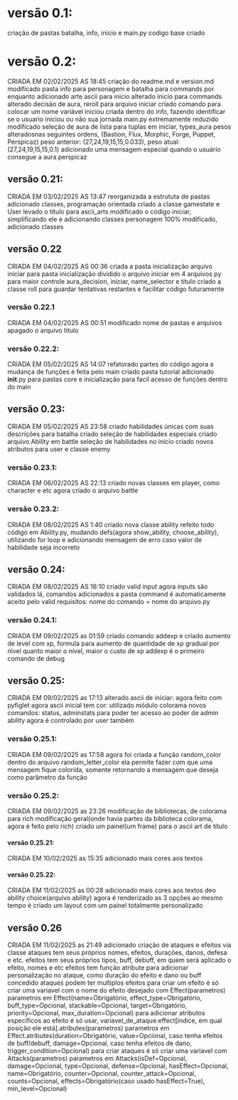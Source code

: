 # versão 0.1:
criação de pastas batalha, info, inicio e main.py
codigo base criado
# versão 0.2:
CRIADA EM 02/02/2025 AS 18:45
criação do readme.md e version.md
modificado pasta info para personagem e batalha para commands por enquanto
adicionado arte ascii para inicio
alterado inicio para commands
alterado decisão de aura, reroll para arquivo iniciar
criado comando para colocar um nome
variável iniciou criada dentro do info, fazendo identificar se o usuario iniciou ou não sua jornada
main.py extremamente reduzido
modificado seleção de aura de lista para tuplas em iniciar, types_aura
pesos alteradosnas seguintes ordens, (Bastion, Flux, Morphic, Forge, Puppet, Perspicaz)
peso anterior: (27,24,19,15,15,0.033), peso atual: (27,24,19,15,15,0.1)
adicionado uma mensagem especial quando o usuário consegue a aura perspicaz
## versão 0.21:
CRIADA EM 03/02/2025 AS 13:47
reorganizada a estrututa de pastas
adicionado classes, programação orientada
criado a classe gamestate e User
levado o título para ascii_arts
modificado o código iniciar, simplificando ele e adicionando classes
personagem 100% modificado, adicionado classes
## versão 0.22
CRIADA EM 04/02/2025 AS 00:36
criada a pasta inicialização
arquivo iniciar para pasta inicialização
dividido o arquivo iniciar em 4 arquivos py para maior controle
aura_decision, iniciar, name_selector e titulo
criado a classe roll para guardar tentativas restantes e facilitar código futuramente
### versão 0.22.1
CRIADA EM 04/02/2025 AS 00:51
modificado nome de pastas e arquivos
apagado o arquivo titulo
### versão 0.22.2:
CRIADA EM 05/02/2025 AS 14:07
refatorado partes do código
agora a mudança de funções é feita pelo main
criado pasta tutorial
adicionado __init__.py para pastas core e inicialização para facil acesso de funções dentro do main
## versão 0.23:
CRIADA EM 05/02/2025 AS 23:58
criado habilidades únicas com suas descrições para batalha
criado seleção de habilidades especiais
criado arquivo Ability em battle
seleção de habilidades no inicio
criado novos atributos para user e classe enemy
### versão 0.23.1:
CRIADA EM 06/02/2025 AS 22:13
criado novas classes em player, como character e etc
agora criado o arquivo battle
### versão 0.23.2:
CRIADA EM 08/02/2025 AS 1:40
criado nova classe ability
refeito todo código em Ability.py, mudando defs(agora show_ability, choose_ability), utilizando for loop e adicionando mensagem de erro caso valor de habilidade seja incorreto
## versão 0.24:
CRIADA EM 08/02/2025 AS 16:10
criado valid input
agora inputs são validados lá, comandos adicionados a pasta command é automaticamente aceito pelo valid
requisitos: nome do comando = nome do arquivo.py
### versão 0.24.1:
CRIADA EM 09/02/2025 as 01:59
criado comando addexp e criado aumento de level com xp, formula para aumento de quantidade de xp gradual por nível
quanto maior o nível, maior o custo de xp
addexp é o primeiro comando de debug
## versão 0.25:
CRIADA EM 09/02/2025 as 17:13
alterado ascii de iniciar: agora feito com pyfiglet
agora ascii inicial tem cor: utilizado módulo colorama
novos comandos: status, adminstats para poder ter acesso ao poder de admin
ability agora é controlado por user também
### versão 0.25.1:
CRIADA EM 09/02/2025 as 17:58
agora foi criada a função random_color dentro do arquivo random_letter_color
ela permite fazer com que uma mensagem fique colorida, somente retornando a mensagem que deseja como parâmetro da função
### versão 0.25.2:
CRIADA EM 09/02/2025 as 23:26
modificação de bibliotecas, de colorama para rich
modificação geral(onde havia partes da biblioteca colorama, agora é feito pelo rich)
criado um painel(um frame) para o ascii art de título
#### versão 0.25.21:
CRIADA EM 10/02/2025 as 15:35
adicionado mais cores aos textos
#### versão 0.25.22:
CRIADA EM 11/02/2025 as 00:28
adicionado mais cores aos textos deo ability choice(arquivo ability)
agora é renderizado as 3 opções ao mesmo tempo
é criado um layout com um painel totalmente personalizado
## versão 0.26 
CRIADA EM 11/02/2025 as 21:49
adicionado criação de ataques e efeitos via classe
ataques tem seus próprios nomes, efeitos, durações, danos, defesa e etc.
efeitos tem seus próprios tipos, buff, debuff, em quem será aplicado o efeito, nomes e etc
efeitos tem função atribute para adicionar personalização no ataque, como duração do efeito e dano ou buff concedido
ataques podem ter multiplos efeitos
para criar um efeito é só criar uma variavel com o nome do efeito desejado com Effect(parametros)
parametros em Effect(name=Obrigatório, effect_type=Obrigatório, buff_type=Opcional, stackable=Opcional, target=Obrigatório, priority=Opcional, max_duration=Opcional)
para adicionar atributos específicos ao efeito é só usar, variavel_de_ataque.effect[indice, em qual posição ele está].atributes(parametros)
parametros em Effect.atributes(duration=Obrigatório, value=Opcional, caso tenha efeitos de buff/debuff, damage=Opcional, caso tenha efeitos de dano, trigger_condition=Opcional)
para criar ataques é só criar uma variavel com Attacks(parametros)
parametros em Attacks(isDef=Opcional, damage=Opcional, type=Opcional, defense=Opcional, hasEffect=Opcional, name=Obrigatório, counter=Opcional, counter_attack=Opcional, counts=Opcional, effects=Obrigatório(caso usado hasEffect=True), min_level=Opcional)